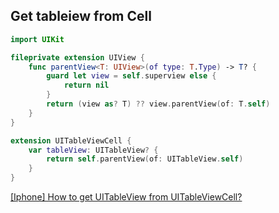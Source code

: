 ## Get tableiew from Cell

```swift
import UIKit

fileprivate extension UIView {
    func parentView<T: UIView>(of type: T.Type) -> T? {
        guard let view = self.superview else {
            return nil
        }
        return (view as? T) ?? view.parentView(of: T.self)
    }
}

extension UITableViewCell {
    var tableView: UITableView? {
        return self.parentView(of: UITableView.self)
    }
}
```

[[Iphone] How to get UITableView from UITableViewCell?](https://code.i-harness.com/en/q/efbd9d)

